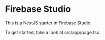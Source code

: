 # Firebase Studio

This is a NextJS starter in Firebase Studio.



To get started, take a look at src/app/page.tsx.
